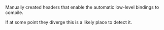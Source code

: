 Manually created headers that enable the automatic
low-level bindings to compile.

If at some point they diverge this is a likely place
to detect it.
